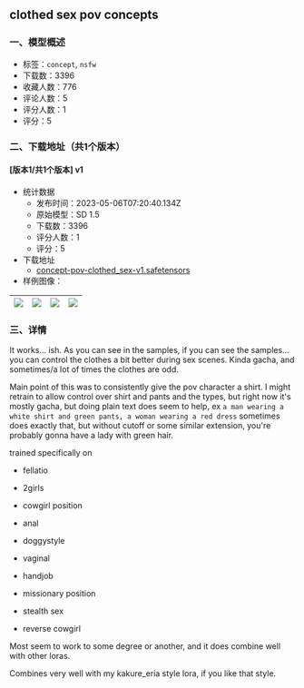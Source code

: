## clothed sex pov concepts
### 一、模型概述

- 标签：`concept`, `nsfw`
- 下载数：3396
- 收藏人数：776
- 评论人数：5
- 评分人数：1
- 评分：5

### 二、下载地址（共1个版本）

#### [版本1/共1个版本] v1

- 统计数据
  - 发布时间：2023-05-06T07:20:40.134Z
  - 原始模型：SD 1.5
  - 下载数：3396
  - 评分人数：1
  - 评分：5
- 下载地址
  - [concept-pov-clothed_sex-v1.safetensors](https://civitai.com/api/download/models/63709)
- 样例图像：

| <img src="https://image.civitai.com/xG1nkqKTMzGDvpLrqFT7WA/4a8fd4cf-23a6-40e5-83c4-b666dbe0d14c/width=450/702973.jpeg" /> | <img src="https://image.civitai.com/xG1nkqKTMzGDvpLrqFT7WA/2e4f8e18-3f8c-4030-a790-76308285dffe/width=450/702985.jpeg" /> | <img src="https://image.civitai.com/xG1nkqKTMzGDvpLrqFT7WA/abfbe576-ea86-45cd-8c50-6e8f3557e0af/width=450/702986.jpeg" /> | <img src="https://image.civitai.com/xG1nkqKTMzGDvpLrqFT7WA/a1ab7c9f-758a-43b3-86a8-4e3c0fbbed76/width=450/702988.jpeg" /> |
| ---- | ---- | ---- | ---- |


### 三、详情
<p>It works... ish. As you can see in the samples, if you can see the samples... you can control the clothes a bit better during sex scenes. Kinda gacha, and sometimes/a lot of times the clothes are odd.</p><p>Main point of this was to consistently give the pov character a shirt. I might retrain to allow control over shirt and pants and the types, but right now it's mostly gacha, but doing plain text does seem to help, ex <code>a man wearing a white shirt and green pants, a woman wearing a red dress</code> sometimes does exactly that, but without cutoff or some similar extension, you're probably gonna have a lady with green hair.</p><p>trained specifically on</p><ul><li><p>fellatio</p></li><li><p>2girls</p></li><li><p>cowgirl position</p></li><li><p>anal</p></li><li><p>doggystyle</p></li><li><p>vaginal</p></li><li><p>handjob</p></li><li><p>missionary position</p></li><li><p>stealth sex</p></li><li><p>reverse cowgirl</p></li></ul><p>Most seem to work to some degree or another, and it does combine well with other loras.</p><p>Combines very well with my kakure_eria style lora, if you like that style.</p>